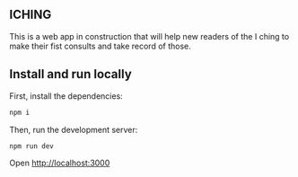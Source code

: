 ## ICHING

This is a web app in construction that will help new readers of the I ching to make their fist consults and take record of those.

## Install and run locally

First, install the dependencies:

```bash
npm i
```

Then, run the development server:

```bash
npm run dev
```

Open [http://localhost:3000](http://localhost:3000)